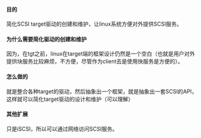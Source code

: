 #### 目的
简化SCSI target驱动的创建和维护，让linux系统方便对外提供SCSI服务。

#### 为什么需要简化驱动的创建和维护
因为，在tgt之前，linux在target端的框架设计仍然是一个空白（也就是用户对外提供块服务比较麻烦，不方便，尽管作为client去是使用快服务是方便的）。

#### 怎么做的
就是整合各种target的驱动，然后抽象出一个框架，就是抽象出一套SCSI的API，这样就可以简化target驱动的设计和维护（可以理解）

#### 其他扩展
只是iSCSI，所以可以通过网络访问SCSI服务。

